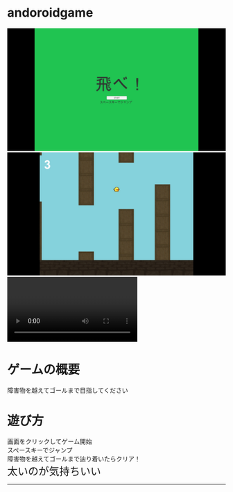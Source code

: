 # andoroidgame

![タイトル画面](docs/images/タイトル.jpg)
![ゲーム画面](docs/images/ゲーム画面.jpg)
![源次](docs/genji.mp4)

# ゲームの概要<br>
障害物を越えてゴールまで目指してください

# 遊び方<br>
画面をクリックしてゲーム開始<br>
スペースキーでジャンプ<br>
障害物を越えてゴールまで辿り着いたらクリア！<br>
<font size="5">太いのが気持ちいい</font>






 ___

